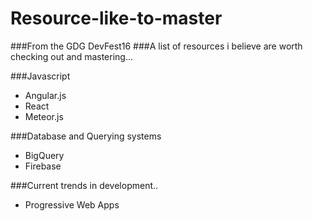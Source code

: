 # Resource-like-to-master
###From the GDG DevFest16
###A list of resources i believe are worth checking out and mastering...

###Javascript
 * Angular.js
 * React
 * Meteor.js

###Database and Querying systems
  * BigQuery
  * Firebase

###Current trends in development..
  * Progressive Web Apps
